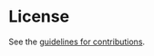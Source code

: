 # License

See the
[guidelines for contributions](https://github.com/cfrg/draft-irtf-cfrg-cryptography-specification/blob/main/CONTRIBUTING.md).
